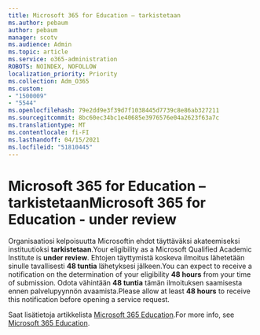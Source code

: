 ```yaml
---
title: Microsoft 365 for Education – tarkistetaan
ms.author: pebaum
author: pebaum
manager: scotv
ms.audience: Admin
ms.topic: article
ms.service: o365-administration
ROBOTS: NOINDEX, NOFOLLOW
localization_priority: Priority
ms.collection: Adm_O365
ms.custom:
- "1500009"
- "5544"
ms.openlocfilehash: 79e2dd9e3f39d7f1038445d7739c8e86ab327211
ms.sourcegitcommit: 8bc60ec34bc1e40685e3976576e04a2623f63a7c
ms.translationtype: MT
ms.contentlocale: fi-FI
ms.lasthandoff: 04/15/2021
ms.locfileid: "51810445"
---
```

# <a name="microsoft-365-for-education---under-review"></a><span data-ttu-id="dad75-102">Microsoft 365 for Education – tarkistetaan</span><span class="sxs-lookup"><span data-stu-id="dad75-102">Microsoft 365 for Education - under review</span></span>

<span data-ttu-id="dad75-103">Organisaatiosi kelpoisuutta Microsoftin ehdot täyttäväksi akateemiseksi instituutioksi **tarkistetaan**.</span><span class="sxs-lookup"><span data-stu-id="dad75-103">Your eligibility as a Microsoft Qualified Academic Institute is **under review**.</span></span> <span data-ttu-id="dad75-104">Ehtojen täyttymistä koskeva ilmoitus lähetetään sinulle tavallisesti **48 tuntia** lähetyksesi jälkeen.</span><span class="sxs-lookup"><span data-stu-id="dad75-104">You can expect to receive a notification on the determination of your eligibility **48 hours** from your time of submission.</span></span> <span data-ttu-id="dad75-105">Odota vähintään **48 tuntia** tämän ilmoituksen saamisesta ennen palvelupyynnön avaamista.</span><span class="sxs-lookup"><span data-stu-id="dad75-105">Please allow at least **48 hours** to receive this notification before opening a service request.</span></span>

<span data-ttu-id="dad75-106">Saat lisätietoja artikkelista [Microsoft 365 Education](https://www.microsoft.com/education/buy-license/microsoft365).</span><span class="sxs-lookup"><span data-stu-id="dad75-106">For more info, see [Microsoft 365 Education](https://www.microsoft.com/education/buy-license/microsoft365).</span></span>
